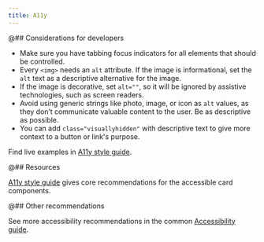 ```yaml
---
title: A11y
---
```


@## Considerations for developers

- Make sure you have tabbing focus indicators for all elements that should be controlled.
- Every `<img>` needs an `alt` attribute. If the image is informational, set the `alt` text as a descriptive alternative for the image.
- If the image is decorative, set `alt=""`, so it will be ignored by assistive technologies, such as screen readers.
- Avoid using generic strings like photo, image, or icon as `alt` values, as they don’t communicate valuable content to the user. Be as descriptive as possible.
- You can add `class="visuallyhidden"` with descriptive text to give more context to a button or link's purpose.

Find live examples in [A11y style guide](https://a11y-style-guide.com/style-guide/section-cards.html).

@## Resources

[A11y style guide](https://a11y-style-guide.com/style-guide/section-cards.html) gives core recommendations for the accessible card components.

@## Other recommendations

See more accessibility recommendations in the common [Accessibility guide](/core-principles/a11y/).
